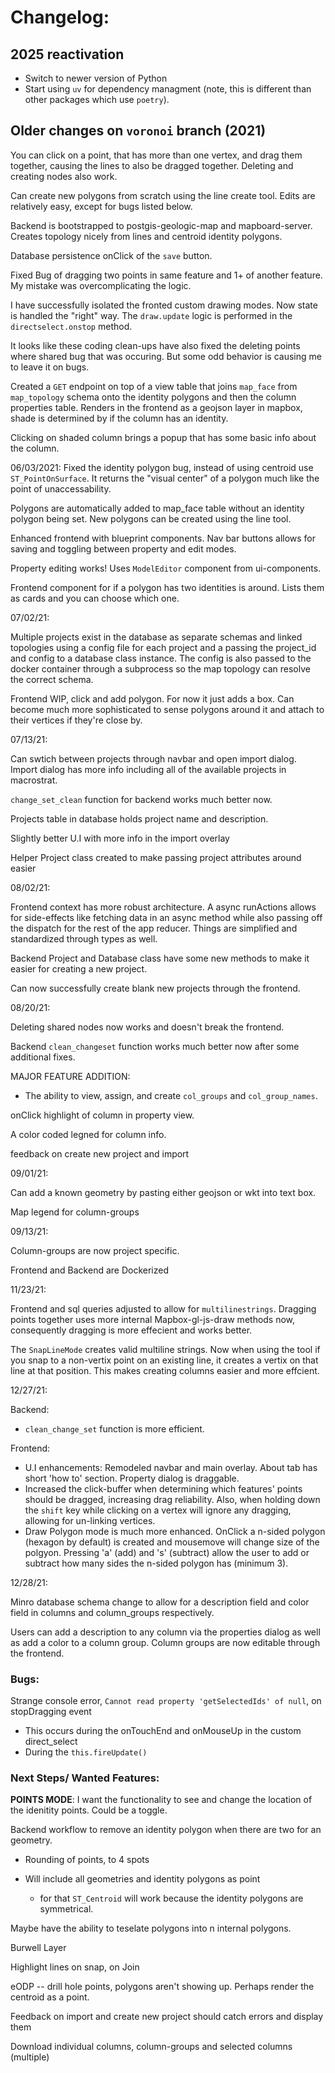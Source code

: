# Changelog:

## 2025 reactivation

- Switch to newer version of Python
- Start using `uv` for dependency managment (note, this is different than other packages which use `poetry`).

## Older changes on `voronoi` branch (2021)

You can click on a point, that has more than one vertex, and drag them together, causing the lines to also be dragged together. Deleting and creating nodes also work.

Can create new polygons from scratch using the line create tool. Edits are relatively easy, except for bugs listed below.

Backend is bootstrapped to postgis-geologic-map and mapboard-server. Creates topology nicely from lines and centroid identity polygons.

Database persistence onClick of the `save` button.

Fixed Bug of dragging two points in same feature and 1+ of another feature. My mistake was overcomplicating the logic.

I have successfully isolated the fronted custom drawing modes. Now state is handled the "right" way. The `draw.update` logic is performed in the `directselect.onstop` method.

It looks like these coding clean-ups have also fixed the deleting points where shared bug that was occuring. But some odd behavior is causing me to leave it on bugs.

Created a `GET` endpoint on top of a view table that joins `map_face` from `map_topology` schema onto the identity polygons and then the column properties table. Renders in the frontend as a geojson layer in mapbox, shade is determined by if the column has an identity.

Clicking on shaded column brings a popup that has some basic info about the column.

06/03/2021:
Fixed the identity polygon bug, instead of using centroid use `ST_PointOnSurface`. It returns the "visual center" of a polygon much like the point of unaccessability.

Polygons are automatically added to map_face table without an identity polygon being set. New polygons can be created using the line tool.

Enhanced frontend with blueprint components. Nav bar buttons allows for saving and toggling between property and edit modes.

Property editing works! Uses `ModelEditor` component from ui-components.

Frontend component for if a polygon has two identities is around. Lists them as cards and you can choose which one.

07/02/21:

Multiple projects exist in the database as separate schemas and linked topologies using a config file for each project and a passing the project_id and config to a database class instance. The config is also passed to the docker container through a subprocess so the map topology can resolve the correct schema.

Frontend WIP, click and add polygon. For now it just adds a box. Can become much more sophisticated to sense polygons around it and attach to their vertices if they're close by.

07/13/21:

Can swtich between projects through navbar and open import dialog. Import dialog has more info including all of the available projects in macrostrat.

`change_set_clean` function for backend works much better now.

Projects table in database holds project name and description.

Slightly better U.I with more info in the import overlay

Helper Project class created to make passing project attributes around easier

08/02/21:

Frontend context has more robust architecture. A async runActions allows for side-effects like fetching data
in an async method while also passing off the dispatch for the rest of the app reducer. Things are simplified and standardized through types as well.

Backend Project and Database class have some new methods to make it easier for creating a new project.

Can now successfully create blank new projects through the frontend.

08/20/21:

Deleting shared nodes now works and doesn't break the frontend.

Backend `clean_changeset` function works much better now after some additional fixes.

MAJOR FEATURE ADDITION:

- The ability to view, assign, and create `col_groups` and `col_group_names`.

onClick highlight of column in property view.

A color coded legned for column info.

feedback on create new project and import

09/01/21:

Can add a known geometry by pasting either geojson or wkt into text box.

Map legend for column-groups

09/13/21:

Column-groups are now project specific.

Frontend and Backend are Dockerized

11/23/21:

Frontend and sql queries adjusted to allow for `multilinestrings`. Dragging points
together uses more internal Mapbox-gl-js-draw methods now, consequently dragging is
more effecient and works better.

The `SnapLineMode` creates valid multiline strings. Now when using the tool if you snap to a non-vertix point on an existing line, it creates a vertix on that line at that position. This makes creating columns easier and more effcient.

12/27/21:

Backend:

- `clean_change_set` function is more efficient.

Frontend:

- U.I enhancements: Remodeled navbar and main overlay. About tab has short 'how to' section. Property dialog is draggable.
- Increased the click-buffer when determining which features' points should be dragged, increasing drag reliability. Also,
  when holding down the `shift` key while clicking on a vertex will ignore any dragging, allowing for un-linking vertices.
- Draw Polygon mode is much more enhanced. OnClick a n-sided polygon (hexagon by default) is created and mousemove will change
  size of the polgyon. Pressing 'a' (add) and 's' (subtract) allow the user to add or subtract how many sides the n-sided polygon
  has (minimum 3).

12/28/21:

Minro database schema change to allow for a description field and color field in columns and column_groups
respectively.

Users can add a description to any column via the properties dialog as well as add a color to a column group.
Column groups are now editable through the frontend.
### Bugs:

Strange console error, `Cannot read property 'getSelectedIds' of null`, on stopDragging event

- This occurs during the onTouchEnd and onMouseUp in the custom direct_select
- During the `this.fireUpdate()`

### Next Steps/ Wanted Features:

__POINTS MODE__: I want the functionality to see and change the location of the idenitity points. Could be a toggle.

Backend workflow to remove an identity polygon when there are two for an geometry.

- Rounding of points, to 4 spots

- Will include all geometries and identity polygons as point
  - for that `ST_Centroid` will work because the identity polygons are symmetrical.

Maybe have the ability to teselate polygons into n internal polygons.

Burwell Layer

Highlight lines on snap, on Join

eODP -- drill hole points, polygons aren't showing up. Perhaps render the centroid as a point.

Feedback on import and create new project should catch errors and display them

Download individual columns, column-groups and selected columns (multiple)

